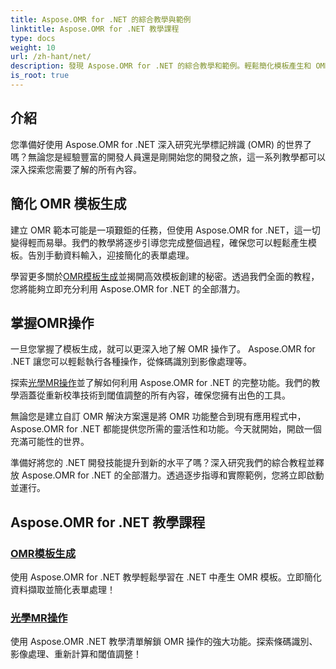 ```yaml
---
title: Aspose.OMR for .NET 的綜合教學與範例
linktitle: Aspose.OMR for .NET 教學課程
type: docs
weight: 10
url: /zh-hant/net/
description: 發現 Aspose.OMR for .NET 的綜合教學和範例。輕鬆簡化模板產生和 OMR 操作。立即解鎖強大的能力！
is_root: true
---
```

## 介紹

您準備好使用 Aspose.OMR for .NET 深入研究光學標記辨識 (OMR) 的世界了嗎？無論您是經驗豐富的開發人員還是剛開始您的開發之旅，這一系列教學都可以深入探索您需要了解的所有內容。

## 簡化 OMR 模板生成

建立 OMR 範本可能是一項艱鉅的任務，但使用 Aspose.OMR for .NET，這一切變得輕而易舉。我們的教學將逐步引導您完成整個過程，確保您可以輕鬆產生模板。告別手動資料輸入，迎接簡化的表單處理。

學習更多關於[OMR模板生成](./omr-template-generation/)並揭開高效模板創建的秘密。透過我們全面的教程，您將能夠立即充分利用 Aspose.OMR for .NET 的全部潛力。

## 掌握OMR操作

一旦您掌握了模板生成，就可以更深入地了解 OMR 操作了。 Aspose.OMR for .NET 讓您可以輕鬆執行各種操作，從條碼識別到影像處理等。

探索[光學MR操作](./omr-operations/)並了解如何利用 Aspose.OMR for .NET 的完整功能。我們的教學涵蓋從重新校準技術到閾值調整的所有內容，確保您擁有出色的工具。

無論您是建立自訂 OMR 解決方案還是將 OMR 功能整合到現有應用程式中，Aspose.OMR for .NET 都能提供您所需的靈活性和功能。今天就開始，開啟一個充滿可能性的世界。

準備好將您的 .NET 開發技能提升到新的水平了嗎？深入研究我們的綜合教程並釋放 Aspose.OMR for .NET 的全部潛力。透過逐步指導和實際範例，您將立即啟動並運行。

## Aspose.OMR for .NET 教學課程 
### [OMR模板生成](./omr-template-generation/)
使用 Aspose.OMR for .NET 教學輕鬆學習在 .NET 中產生 OMR 模板。立即簡化資料擷取並簡化表單處理！
### [光學MR操作](./omr-operations/)
使用 Aspose.OMR .NET 教學清單解鎖 OMR 操作的強大功能。探索條碼識別、影像處理、重新計算和閾值調整！